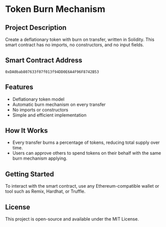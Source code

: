# Token Burn Mechanism

## Project Description
Create a deflationary token with burn on transfer, written in Solidity. This smart contract has no imports, no constructors, and no input fields.

## Smart Contract Address
```
0xDA0bab807633f07f013f94DD0E6A4F96F8742B53
```

## Features
- Deflationary token model
- Automatic burn mechanism on every transfer
- No imports or constructors
- Simple and efficient implementation

## How It Works
- Every transfer burns a percentage of tokens, reducing total supply over time.
- Users can approve others to spend tokens on their behalf with the same burn mechanism applying.

## Getting Started
To interact with the smart contract, use any Ethereum-compatible wallet or tool such as Remix, Hardhat, or Truffle.

## License
This project is open-source and available under the MIT License.

